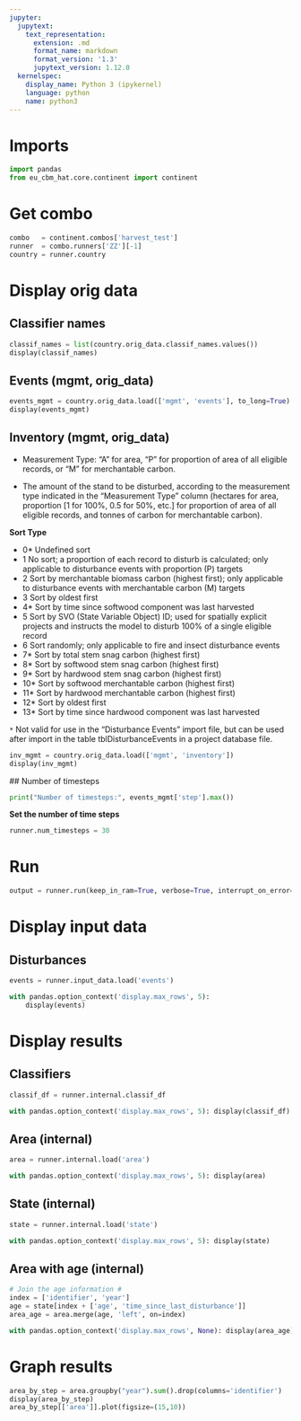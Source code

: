 ```yaml
---
jupyter:
  jupytext:
    text_representation:
      extension: .md
      format_name: markdown
      format_version: '1.3'
      jupytext_version: 1.12.0
  kernelspec:
    display_name: Python 3 (ipykernel)
    language: python
    name: python3
---
```


# Imports 

```python
import pandas
from eu_cbm_hat.core.continent import continent
```

# Get combo

```python
combo   = continent.combos['harvest_test']
runner  = combo.runners['ZZ'][-1]
country = runner.country
```

# Display orig data


## Classifier names

```python
classif_names = list(country.orig_data.classif_names.values())
display(classif_names)
```

## Events (mgmt, orig_data)

```python
events_mgmt = country.orig_data.load(['mgmt', 'events'], to_long=True)
display(events_mgmt)
```

## Inventory  (mgmt, orig_data)

* Measurement Type: “A” for area, “P” for proportion of area of all eligible records, or “M” for merchantable carbon.

* The amount of the stand to be disturbed, according to the measurement type indicated in the “Measurement Type” column (hectares for area, proportion [1 for 100%, 0.5 for 50%, etc.] for proportion of area of all eligible records, and tonnes of carbon for merchantable carbon).

**Sort Type**

* 0* Undefined sort
* 1 No sort; a proportion of each record to disturb is calculated; only applicable to disturbance events with proportion (P) targets
* 2 Sort by merchantable biomass carbon (highest first); only applicable to disturbance events with merchantable carbon (M) targets
* 3 Sort by oldest first
* 4* Sort by time since softwood component was last harvested
* 5 Sort by SVO (State Variable Object) ID; used for spatially explicit projects and instructs the model to disturb 100% of a single eligible record
* 6 Sort randomly; only applicable to fire and insect disturbance events
* 7* Sort by total stem snag carbon (highest first)
* 8* Sort by softwood stem snag carbon (highest first)
* 9* Sort by hardwood stem snag carbon (highest first)
* 10* Sort by softwood merchantable carbon (highest first)
* 11* Sort by hardwood merchantable carbon (highest first)
* 12* Sort by oldest first
* 13* Sort by time since hardwood component was last harvested

`*` Not valid for use in the “Disturbance Events” import file, but can be used after import in the table tblDisturbanceEvents in a project database file.

```python
inv_mgmt = country.orig_data.load(['mgmt', 'inventory'])
display(inv_mgmt)
```

## Number of timesteps

```python
print("Number of timesteps:", events_mgmt['step'].max())
```

**Set the number of time steps**

```python
runner.num_timesteps = 30
```

# Run

```python
output = runner.run(keep_in_ram=True, verbose=True, interrupt_on_error=True)
```

# Display input data


## Disturbances

```python
events = runner.input_data.load('events')

with pandas.option_context('display.max_rows', 5):
    display(events)
```

# Display results


## Classifiers

```python
classif_df = runner.internal.classif_df

with pandas.option_context('display.max_rows', 5): display(classif_df)
```

## Area (internal)

```python
area = runner.internal.load('area')

with pandas.option_context('display.max_rows', 5): display(area)
```

## State (internal)

```python
state = runner.internal.load('state')

with pandas.option_context('display.max_rows', 5): display(state)
```

## Area with age (internal)

```python
# Join the age information #
index = ['identifier', 'year']
age = state[index + ['age', 'time_since_last_disturbance']]
area_age = area.merge(age, 'left', on=index)

with pandas.option_context('display.max_rows', None): display(area_age)
```

# Graph results

```python
area_by_step = area.groupby("year").sum().drop(columns='identifier')
display(area_by_step)
area_by_step[['area']].plot(figsize=(15,10))
```
